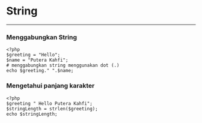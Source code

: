 # String

---

### Menggabungkan String

```
<?php
$greeting = "Hello";
$name = "Putera Kahfi";
# menggabungkan string menggunakan dot (.)
echo $greeting." ".$name;
```

### Mengetahui panjang karakter

```
<?php
$greeting " Hello Putera Kahfi";
$stringLength = strlen($greeting);
echo $stringLength;
```

